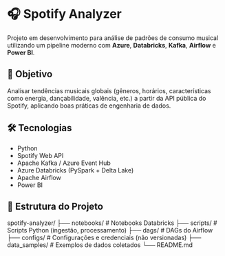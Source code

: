 # 🎧 Spotify Analyzer

Projeto em desenvolvimento para análise de padrões de consumo musical utilizando um pipeline moderno com **Azure**, **Databricks**, **Kafka**, **Airflow** e **Power BI**.

## 🚀 Objetivo
Analisar tendências musicais globais (gêneros, horários, características como energia, dançabilidade, valência, etc.) a partir da API pública do Spotify, aplicando boas práticas de engenharia de dados.

## 🛠️ Tecnologias
- Python
- Spotify Web API
- Apache Kafka / Azure Event Hub
- Azure Databricks (PySpark + Delta Lake)
- Apache Airflow
- Power BI

## 📂 Estrutura do Projeto
spotify-analyzer/ 
├── notebooks/         # Notebooks Databricks 
├── scripts/           # Scripts Python (ingestão, processamento) 
├── dags/              # DAGs do Airflow 
├── configs/           # Configurações e credenciais (não versionadas) 
├── data_samples/      # Exemplos de dados coletados 
└── README.md
